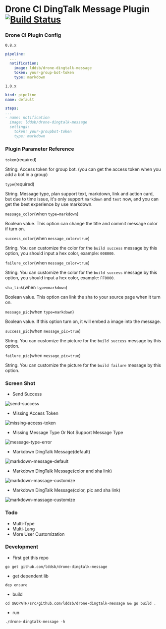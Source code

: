 # Drone CI DingTalk Message Plugin [![Build Status](https://drone.lddsb.com/api/badges/lddsb/drone-dingtalk-message/status.svg)](https://drone.lddsb.com/lddsb/drone-dingtalk-message)

### Drone CI Plugin Config
`0.8.x`
```yaml
pipeline:
  ...
  notification:
    image: lddsb/drone-dingtalk-message
    token: your-group-bot-token
    type: markdown
```

`1.0.x`
```yaml
kind: pipeline
name: default

steps:
...
- name: notification
  image: lddsb/drone-dingtalk-message
  settings:
    token: your-groupbot-token
    type: markdown

```

### Plugin Parameter Reference
`token`(required)

String. Access token for group bot. (you can get the access token when you add a bot in a group)

`type`(required)

String. Message type, plan support text, markdown, link and action card, but due to time issue, it's only support `markdown` and `text` now, and you can get the best experience by use markdown.

`message_color`(when `type=markdown`)

Boolean value. This option can change the title and commit message color if turn on.

`success_color`(when `message_color=true`)

String. You can customize the color for the `build success` message by this option, you should input a hex color, example: `008000`.

`failure_color`(when `message_color=true`)

String. You can customize the color for the `build success` message by this option, you should input a hex color, example: `FF0000`.

`sha_link`(when `type=markdown`)

Boolean value. This option can link the sha to your source page when it turn on.

`message_pic`(when `type=markdown`)

Boolean value. If this option turn on,  it will embed a image into the message.

`success_pic`(when `message_pic=true`)

String. You can customize the picture for the `build success` message by this option.

`failure_pic`(when `message_pic=true`)

String. You can customize the picture for the `build failure` message by this option.

### Screen Shot
- Send Success

![send-success](https://i.imgur.com/cECppkW.jpg)

- Missing Access Token

![missing-access-token](https://i.imgur.com/Su7iiyw.jpg)

- Missing Message Type Or Not Support Message Type

![message-type-error](https://i.imgur.com/qtJ4DsA.jpg)

- Markdown DingTalk Message(default)

![markdown-message-default](https://i.imgur.com/Bl7cT1y.jpg)

- Markdown DingTalk Message(color and sha link)

![markdown-massage-customize](https://i.imgur.com/pzdFzIw.jpg)

- Markdown DingTalk Message(color, pic and sha link)

![markdown-massage-customize](https://i.imgur.com/xFrCTZp.jpg)

### Todo

- Multi-Type
- Multi-Lang
- More User Customization


### Development

- First get this repo
```shell
go get github.com/lddsb/drone-dingtalk-message
```
- get dependent lib
```shell
dep ensure
```
- build
```shell
cd $GOPATH/src/github.com/lddsb/drone-dingtalk-message && go build .
```
- run
```shell
./drone-dingtalk-message -h
```